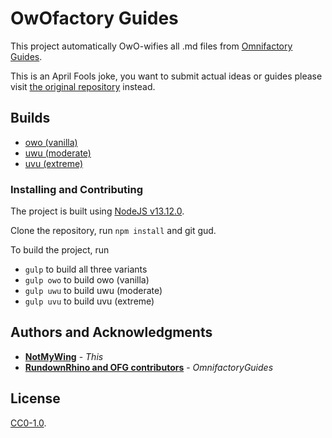 # OwOfactory Guides

This project automatically OwO-wifies all .md files from [Omnifactory Guides](https://github.com/RundownRhino/OmnifactoryGuides).

This is an April Fools joke, you want to submit actual ideas or guides please visit [the original repository](https://github.com/RundownRhino/OmnifactoryGuides) instead.

## Builds

* [owo (vanilla)](https://github.com/NotMyWing/owofactory-guides/tree/dest-owo/guides)
* [uwu (moderate)](https://github.com/NotMyWing/owofactory-guides/tree/dest-uwu/guides)
* [uvu (extreme)](https://github.com/NotMyWing/owofactory-guides/tree/dest-uvu/guides)

### Installing and Contributing

The project is built using [NodeJS v13.12.0](https://nodejs.org/dist/v13.12.0/).

Clone the repository, run `npm install` and git gud.

To build the project, run
* `gulp` to build all three variants
* `gulp owo` to build owo (vanilla)
* `gulp uwu` to build uwu (moderate)
* `gulp uvu` to build uvu (extreme)

## Authors and Acknowledgments

* **[NotMyWing](https://github.com/NotMyWing)** - *This*
* **[RundownRhino and OFG contributors](https://github.com/RundownRhino/OmnifactoryGuides)** - *OmnifactoryGuides*

## License

[CC0-1.0](./LICENSE).
